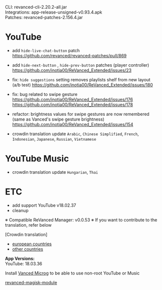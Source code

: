 CLI: revanced-cli-2.20.2-all.jar  
Integrations: app-release-unsigned-v0.93.4.apk  
Patches: revanced-patches-2.156.4.jar  

YouTube
==
- add `hide-live-chat-button` patch https://github.com/revanced/revanced-patches/pull/869
- add `hide-next-button` , `hide-prev-button` patches (player controller)  https://github.com/inotia00/ReVanced_Extended/issues/23
- fix: `hide suggestions` setting removes playlists shelf from new layout (a/b test) https://github.com/inotia00/ReVanced_Extended/issues/180
- fix: bug related to swipe gesture https://github.com/inotia00/ReVanced_Extended/issues/176 https://github.com/inotia00/ReVanced_Extended/issues/178
- refactor: brightness values for swipe gestures are now remembered (same as Vanced's swipe gesture brightness) https://github.com/inotia00/ReVanced_Extended/issues/154

- crowdin translation update
`Arabic`, `Chinese Simplified`, `French`, `Indonesian`, `Japanese`, `Russian`, `Vietnamese`

YouTube Music
==
- crowdin translation update
`Hungarian`, `Thai`

ETC
==
- add support YouTube v18.02.37
- cleanup

※ Compatible ReVanced Manager: v0.0.53
※ If you want to contribute to the translation, refer below

[Crowdin translation]
- [european countries](https://crowdin.com/project/revancedextendedeu)
- [other countries](https://crowdin.com/project/revancedextended)
  
**App Versions:**  
YouTube: 18.03.36  

Install [Vanced Microg](https://github.com/TeamVanced/VancedMicroG/releases) to be able to use non-root YouTube or Music  

[revanced-magisk-module](https://github.com/j-hc/revanced-magisk-module)  
